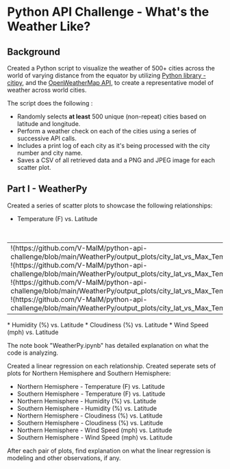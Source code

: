 # Python API Challenge - What's the Weather Like?

## Background

Created a Python script to visualize the weather of 500+ cities across the world of varying distance from the equator by utilizing [Python library - citipy](https://pypi.python.org/pypi/citipy), and the [OpenWeatherMap API](https://openweathermap.org/api), to create a representative model of weather across world cities.

The script does the following : 

* Randomly selects **at least** 500 unique (non-repeat) cities based on latitude and longitude.
* Perform a weather check on each of the cities using a series of successive API calls.
* Includes a print log of each city as it's being processed with the city number and city name.
* Saves a CSV of all retrieved data and a PNG and JPEG image for each scatter plot.

## Part I - WeatherPy
Created a series of scatter plots to showcase the following relationships:

* Temperature (F) vs. Latitude
<br clear = "all">
<table><tr><td>
!(https://github.com/V-MalM/python-api-challenge/blob/main/WeatherPy/output_plots/city_lat_vs_Max_Temp.jpeg">
!(https://github.com/V-MalM/python-api-challenge/blob/main/WeatherPy/output_plots/city_lat_vs_Max_Temp.jpeg">
!(https://github.com/V-MalM/python-api-challenge/blob/main/WeatherPy/output_plots/city_lat_vs_Max_Temp.jpeg">
!(https://github.com/V-MalM/python-api-challenge/blob/main/WeatherPy/output_plots/city_lat_vs_Max_Temp.jpeg">
</td></tr>
</table>
* Humidity (%) vs. Latitude
* Cloudiness (%) vs. Latitude
* Wind Speed (mph) vs. Latitude

The note book "WeatherPy.ipynb" has detailed explanation on what the code is analyzing.

Created a linear regression on each relationship. Created seperate sets of plots for Northern Hemisphere and Southern Hemisphere:

* Northern Hemisphere - Temperature (F) vs. Latitude
* Southern Hemisphere - Temperature (F) vs. Latitude
* Northern Hemisphere - Humidity (%) vs. Latitude
* Southern Hemisphere - Humidity (%) vs. Latitude
* Northern Hemisphere - Cloudiness (%) vs. Latitude
* Southern Hemisphere - Cloudiness (%) vs. Latitude
* Northern Hemisphere - Wind Speed (mph) vs. Latitude
* Southern Hemisphere - Wind Speed (mph) vs. Latitude

After each pair of plots, find explanation on what the linear regression is modeling and other observations, if any.
